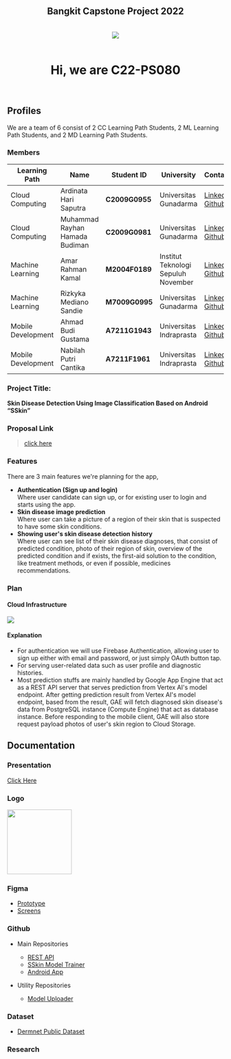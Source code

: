 <h2 align="center">Bangkit Capstone Project 2022</h2>
<br />
<div align="center">
<img src="https://avatars.githubusercontent.com/u/105267397?s=400&u=3c4165b1956698e8df8e07b62d72ba4c3803d3f2&v=4" />
</div>
<br />
<h1 align="center">Hi, we are C22-PS080</h1>

<br />

## **Profiles**

We are a team of 6 consist of 2 CC Learning Path Students, 2 ML Learning Path Students, and 2 MD Learning Path Students.
<br/>

### Members

| Learning Path      | Name                           | Student ID     | University                          | Contacts                                                                                                                           |
| ------------------ | ------------------------------ | -------------- | ----------------------------------- | ---------------------------------------------------------------------------------------------------------------------------------- |
| Cloud Computing    | Ardinata Hari Saputra          | **C2009G0955** | Universitas Gunadarma               | [LinkedIn]() <br /> [Github](https://github.com/Ardinatahs)                                                                        |
| Cloud Computing    | Muhammad Rayhan Hamada Budiman | **C2009G0981** | Universitas Gunadarma               | [LinkedIn](https://www.linkedin.com/in/muhammad-rayhan-hamada-budiman-033021194/) <br /> [Github](https://github.com/RayhanHamada) |
| Machine Learning   | Amar Rahman Kamal              | **M2004F0189** | Institut Teknologi Sepuluh November | [LinkedIn]() <br /> [Github](https://github.com/Chagiyaa)                                                                          |
| Machine Learning   | Rizkyka Mediano Sandie         | **M7009G0995** | Universitas Gunadarma               | [LinkedIn]() <br /> [Github](https://github.com/medianosandie)                                                                     |
| Mobile Development | Ahmad Budi Gustama             | **A7211G1943** | Universitas Indraprasta             | [LinkedIn]() <br /> [Github](https://github.com/abgits)                                                                            |
| Mobile Development | Nabilah Putri Cantika          | **A7211F1961** | Universitas Indraprasta             | [LinkedIn]() <br /> [Github](https://github.com/nabilapisi)                                                                        |

### Project Title:

**Skin Disease Detection Using Image Classification Based on Android “SSkin”**

### Proposal Link

> [click here](https://docs.google.com/document/d/1HenIqoP5-g7DLbogeNNVU4GM7mitQjOYjeaPgTbd3UI/edit?usp=sharing)

### Features

There are 3 main features we're planning for the app,

- **Authentication (Sign up and login)**
  <br />
  Where user candidate can sign up, or for existing user to login and starts using the app.
- **Skin disease image prediction**
  <br />
  Where user can take a picture of a region of their skin that is suspected to have some skin conditions.
- **Showing user's skin disease detection history**
  <br />
  Where user can see list of their skin disease diagnoses, that consist of predicted condition, photo of their region of skin, overview of the predicted condition and if exists, the first-aid solution to the condition, like treatment methods, or even if possible, medicines recommendations.

### Plan

#### Cloud Infrastructure

<img src="https://raw.githubusercontent.com/Capstone-2022-C22-PS080/.github/main/GCP_Infrastructure_Diagram.svg" />

#### Explanation

- For authentication we will use Firebase Authentication, allowing user to sign up either with email and password, or just simply OAuth button tap.
- For serving user-related data such as user profile and diagnostic histories.
- Most prediction stuffs are mainly handled by Google App Engine that act as a REST API server that serves prediction from Vertex AI's model endpoint. After getting prediction result from Vertex AI's model endpoint, based from the result, GAE will fetch diagnosed skin disease's data from PostgreSQL instance (Compute Engine) that act as database instance. Before responding to the mobile client, GAE will also store request payload photos of user's skin region to Cloud Storage.

## Documentation

### Presentation

[Click Here](https://bit.ly/3MZCqzG)

### Logo

<a href="https://raw.githubusercontent.com/Capstone-2022-C22-PS080/.github/main/sskin_logo.png">
<img src="https://raw.githubusercontent.com/Capstone-2022-C22-PS080/.github/main/sskin_logo.png" height="150" />
</a>

### Figma

- [Prototype](https://bit.ly/3lXmPF2)
- [Screens](https://bit.ly/3wZdCT2)

### Github
- Main Repositories
  - [REST API](https://github.com/Capstone-2022-C22-PS080/rest-api)
  - [SSkin Model Trainer](https://github.com/Capstone-2022-C22-PS080/ML-Bangkit-Capstone)
  - [Android App](https://github.com/Capstone-2022-C22-PS080/SkinDisease)

- Utility Repositories
  - [Model Uploader](https://github.com/Capstone-2022-C22-PS080/Model-Uploader)

### Dataset

- [Dermnet Public Dataset](https://www.kaggle.com/datasets/shubhamgoel27/dermnet)

### Research
